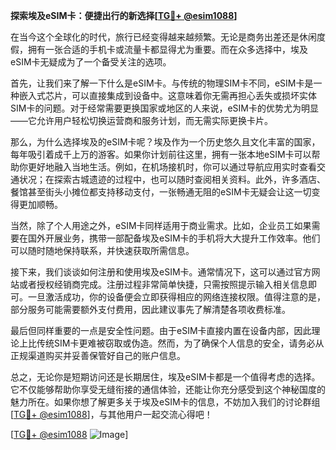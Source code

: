 **探索埃及eSIM卡：便捷出行的新选择[[TG💪+ @esim1088](https://t.me/s/esim1088)]**

在当今这个全球化的时代，旅行已经变得越来越频繁。无论是商务出差还是休闲度假，拥有一张合适的手机卡或流量卡都显得尤为重要。而在众多选择中，埃及eSIM卡无疑成为了一个备受关注的选项。

首先，让我们来了解一下什么是eSIM卡。与传统的物理SIM卡不同，eSIM卡是一种嵌入式芯片，可以直接集成到设备中。这意味着你无需再担心丢失或损坏实体SIM卡的问题。对于经常需要更换国家或地区的人来说，eSIM卡的优势尤为明显——它允许用户轻松切换运营商和服务计划，而无需实际更换卡片。

那么，为什么选择埃及的eSIM卡呢？埃及作为一个历史悠久且文化丰富的国家，每年吸引着成千上万的游客。如果你计划前往这里，拥有一张本地eSIM卡可以帮助你更好地融入当地生活。例如，在机场接机时，你可以通过导航应用实时查看交通状况；在探索古城遗迹的过程中，也可以随时查阅相关资料。此外，许多酒店、餐馆甚至街头小摊位都支持移动支付，一张畅通无阻的eSIM卡无疑会让这一切变得更加顺畅。

当然，除了个人用途之外，eSIM卡同样适用于商业需求。比如，企业员工如果需要在国外开展业务，携带一部配备埃及eSIM卡的手机将大大提升工作效率。他们可以随时随地保持联系，并快速获取所需信息。

接下来，我们谈谈如何注册和使用埃及eSIM卡。通常情况下，这可以通过官方网站或者授权经销商完成。注册过程非常简单快捷，只需按照提示输入相关信息即可。一旦激活成功，你的设备便会立即获得相应的网络连接权限。值得注意的是，部分服务可能需要额外支付费用，因此建议事先了解清楚各项收费标准。

最后但同样重要的一点是安全性问题。由于eSIM卡直接内置在设备内部，因此理论上比传统SIM卡更难被窃取或伪造。然而，为了确保个人信息的安全，请务必从正规渠道购买并妥善保管好自己的账户信息。

总之，无论你是短期访问还是长期居住，埃及eSIM卡都是一个值得考虑的选择。它不仅能够帮助你享受无缝衔接的通信体验，还能让你充分感受到这个神秘国度的魅力所在。如果你想了解更多关于埃及eSIM卡的信息，不妨加入我们的讨论群组[[TG💪+ @esim1088](https://t.me/s/esim1088)]，与其他用户一起交流心得吧！

[[TG💪+ @esim1088](https://t.me/s/esim1088) ![Image](https://i.postimg.cc/4NQfJmqS/Snipaste-2025-05-13-00-14-12.png)]